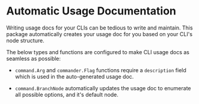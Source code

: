 # Automatic Usage Documentation

Writing usage docs for your CLIs can be tedious to write and maintain. This package automatically creates your usage doc for you based on your CLI's node structure.

The below types and functions are configured to make CLI usage docs as seamless as possible:

- `command.Arg` and `commander.Flag` functions require a `description` field which is used in the auto-generated usage doc.

- `command.BranchNode` automatically updates the usage doc to enumerate all possible options, and it's default node.
